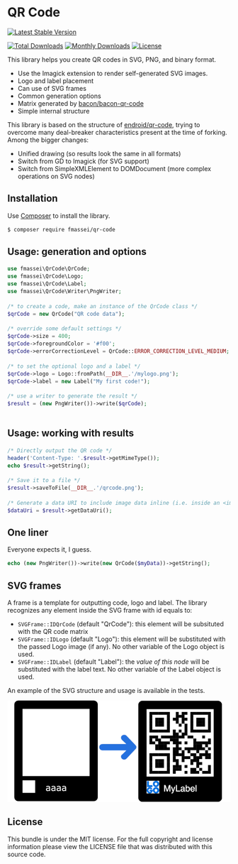 # QR Code

[![Latest Stable Version](http://img.shields.io/packagist/v/fmassei/qr-code.svg)](https://packagist.org/packages/fmassei/qr-code)
<!--[![Build Status](https://github.com/fmassei/qr-code/workflows/CI/badge.svg)](https://github.com/fmassei/qr-code/actions)-->
[![Total Downloads](http://img.shields.io/packagist/dt/fmassei/qr-code.svg)](https://packagist.org/packages/fmassei/qr-code)
[![Monthly Downloads](http://img.shields.io/packagist/dm/fmassei/qr-code.svg)](https://packagist.org/packages/fmassei/qr-code)
[![License](http://img.shields.io/packagist/l/fmassei/qr-code.svg)](https://packagist.org/packages/fmassei/qr-code)

This library helps you create QR codes in SVG, PNG, and binary format.

- Use the Imagick extension to render self-generated SVG images.
- Logo and label placement
- Can use of SVG frames
- Common generation options
- Matrix generated by [bacon/bacon-qr-code](https://github.com/Bacon/BaconQrCode)
- Simple internal structure

This library is based on the structure of [endroid/qr-code](https://github.com/endroid/qr-code), trying to
overcome many deal-breaker characteristics present at the time of forking.
Among the bigger changes:
- Unified drawing (so results look the same in all formats)
- Switch from GD to Imagick (for SVG support)
- Switch from SimpleXMLElement to DOMDocument (more complex operations on SVG nodes)

## Installation

Use [Composer](https://getcomposer.org/) to install the library.

``` bash
$ composer require fmassei/qr-code
```

## Usage: generation and options

```php
use fmassei\QrCode\QrCode;
use fmassei\QrCode\Logo;
use fmassei\QrCode\Label;
use fmassei\QrCode\Writer\PngWriter;

/* to create a code, make an instance of the QrCode class */
$qrCode = new QrCode("QR code data");

/* override some default settings */
$qrCode->size = 400;
$qrCode->foregroundColor = '#f00';
$qrCode->errorCorrectionLevel = QrCode::ERROR_CORRECTION_LEVEL_MEDIUM;

/* to set the optional logo and a label */
$qrCode->logo = Logo::fromPath(__DIR__.'/mylogo.png');
$qrCode->label = new Label("My first code!");

/* use a writer to generate the result */
$result = (new PngWriter())->write($qrCode);
        
```

## Usage: working with results

```php
/* Directly output the QR code */
header('Content-Type: '.$result->getMimeType());
echo $result->getString();

/* Save it to a file */
$result->saveToFile(__DIR__.'/qrcode.png');

/* Generate a data URI to include image data inline (i.e. inside an <img> tag) */
$dataUri = $result->getDataUri();
```

## One liner
Everyone expects it, I guess.
```php
echo (new PngWriter())->write(new QrCode($myData))->getString();
```

## SVG frames
A frame is a template for outputting code, logo and label.
The library recognizes any element inside the SVG frame with id equals to:

- `SVGFrame::IDQrCode` (default "QrCode"): this element will be subsituted with 
    the QR code matrix
- `SVGFrame::IDLogo` (default "Logo"): this element will be substituted with the
    passed Logo image (if any). No other variable of the Logo object is used.
- `SVGFrame::IDLabel` (default "Label"): the *value of this node* will be
    substituted with the label text. No other variable of the Label object is used.

An example of the SVG structure and usage is available in the tests.

![SVGFrame example](tests/assets/frame%20example.png)

## License

This bundle is under the MIT license. For the full copyright and license
information please view the LICENSE file that was distributed with this source code.